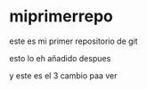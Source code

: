 # miprimerrepo
este es mi primer repositorio de git

esto lo eh añadido despues

y este es el 3 cambio paa ver
